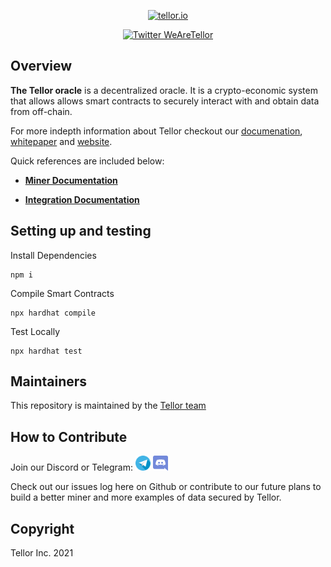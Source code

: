 <p align="center">
  <a href='https://www.tellor.io/'>
    <img src= 'https://raw.githubusercontent.com/tellor-io/TellorBrandMaterials/master/LightBkrnd_RGB.png' width="250" height="200" alt='tellor.io' />
  </a>
</p>

<p align="center">
  <a href='https://twitter.com/WeAreTellor'>
    <img src= 'https://img.shields.io/twitter/url/http/shields.io.svg?style=social' alt='Twitter WeAreTellor' />
  </a> 
</p>


## Overview <a name="overview"> </a>  

<b>The Tellor oracle</b> is a decentralized oracle. It is a crypto-economic system that allows allows smart contracts to securely interact with and obtain data from off-chain.

For more indepth information about Tellor checkout our [documenation](https://docs.tellor.io/tellor/), [whitepaper](https://docs.tellor.io/tellor/whitepaper/introduction) and [website](https://tellor.io/). 

Quick references are included below: 

* <b> [Miner Documentation](https://docs.tellor.io/tellor/telliot/telliot)</b>

* <b> [Integration Documentation](https://docs.tellor.io/tellor/integration/introduction)</b>

## Setting up and testing

Install Dependencies
```
npm i
```
Compile Smart Contracts
```
npx hardhat compile
```

Test Locally
```
npx hardhat test
```

## Maintainers <a name="maintainers"> </a> 
This repository is maintained by the [Tellor team](https://github.com/orgs/tellor-io/people)


## How to Contribute<a name="how2contribute"> </a>  
Join our Discord or Telegram:
[<img src="./public/telegram.png" width="24" height="24">](https://t.me/tellor)
[<img src="./public/discord.png" width="24" height="24">](https://discord.gg/zFcM3G)

Check out our issues log here on Github or contribute to our future plans to build a better miner and more examples of data secured by Tellor. 

## Copyright

Tellor Inc. 2021

